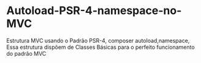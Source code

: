 # Autoload-PSR-4-namespace-no-MVC

 Estrutura MVC usando o Padrão PSR-4, composer autoload,namespace,
 Essa estrutura dispõem de Classes Básicas para o perfeito funcionamento do padrão MVC
